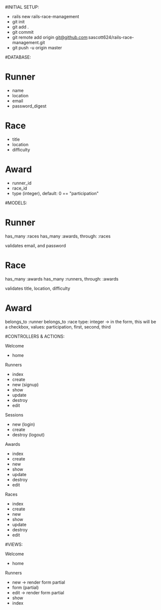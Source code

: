 #INITIAL SETUP:
- rails new rails-race-management
- git init
- git add .
- git commit
- git remote add origin git@github.com:sascott624/rails-race-management.git
- git push -u origin master



#DATABASE:

Runner
=======================================
- name
- location
- email
- password_digest

Race
=======================================
- title
- location
- difficulty

Award
=======================================
- runner_id
- race_id
- type (integer), default: 0 == "participation"


#MODELS:

Runner
=======================================
has_many :races
has_many :awards, through: :races

validates email, and password


Race
=======================================
has_many :awards
has_many :runners, through: :awards

validates title, location, difficulty


Award
=======================================
belongs_to :runner
belongs_to :race
type: integer -> in the form, this will be a checkbox, values: participation, first, second, third


#CONTROLLERS & ACTIONS:

Welcome
- home


Runners
- index
- create
- new (signup)
- show
- update
- destroy
- edit


Sessions
- new (login)
- create
- destroy (logout)


Awards
- index
- create
- new
- show
- update
- destroy
- edit


Races
- index
- create
- new
- show
- update
- destroy
- edit


#VIEWS:

Welcome
- home


Runners
- new -> render form partial
- form (partial)
- edit -> render form partial
- show
- index
